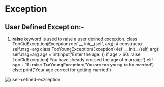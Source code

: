 # Exception


## User Defined Exception:-
1. **raise** keyword is used to raise a user defined exception.
            class TooOldException(Exception)
                def __ init__(self, arg):    # constructor
                    self.msg=arg
            class TooYoungException(Exception)
                def __ init__(self, arg):
                    self.msg=arg
            age = int(input('Enter the age: ))
            if age > 60:
                raise TooOldException('You have already crossed the age of marraige')
            elif age < 18:
                raise TooYoungException('You are too young to be married')
            else:
                print('Your age correct for getting married')

![user-defined-exzception]()
